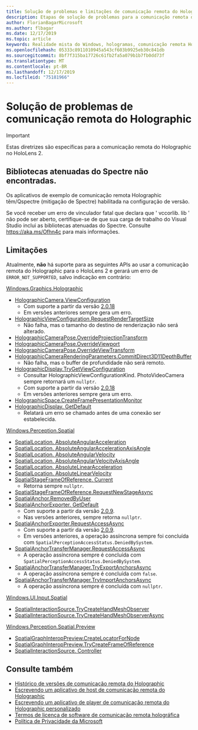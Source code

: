 ```yaml
---
title: Solução de problemas e limitações de comunicação remota do Holographic
description: Etapas de solução de problemas para a comunicação remota do Holographic no HoloLens 2.
author: FlorianBagarMicrosoft
ms.author: flbagar
ms.date: 12/17/2019
ms.topic: article
keywords: Realidade mista do Windows, hologramas, comunicação remota Holographic, renderização remota, renderização de rede, HoloLens, hologramas remotos, solução de problemas, ajuda
ms.openlocfilehash: 05333c8911010945a543cf603b9925eb30c841db
ms.sourcegitcommit: 8bf7f315ba17726c61fb2fa5a079b1b7fb0dd73f
ms.translationtype: MT
ms.contentlocale: pt-BR
ms.lasthandoff: 12/17/2019
ms.locfileid: "75181966"
---
```

# <a name="holographic-remoting-troubleshooting"></a>Solução de problemas de comunicação remota do Holographic

> [!IMPORTANT]
> Estas diretrizes são específicas para a comunicação remota do Holographic no HoloLens 2.

## <a name="spectre-mitigated-libraries-not-found"></a>Bibliotecas atenuadas do Spectre não encontradas.

Os aplicativos de exemplo de comunicação remota Holographic têm/Qspectre (mitigação de Spectre) habilitada na configuração de versão.

Se você receber um erro de vinculador fatal que declara que ' vccorlib. lib ' não pode ser aberto, certifique-se de que sua carga de trabalho do Visual Studio inclui as bibliotecas atenuadas do Spectre. Consulte https://aka.ms/Ofhn4c para mais informações.

## <a name="limitations"></a>Limitações

Atualmente, **não** há suporte para as seguintes APIs ao usar a comunicação remota do Holographic para o HoloLens 2 e gerará um erro de ```ERROR_NOT_SUPPORTED```, salvo indicação em contrário:

[Windows.Graphics.Holographic](https://docs.microsoft.com/uwp/api/windows.graphics.holographic)

* [HolographicCamera.ViewConfiguration](https://docs.microsoft.com/uwp/api/windows.graphics.holographic.holographiccamera.viewconfiguration)
  - Com suporte a partir da versão [2.0.18](holographic-remoting-version-history.md#v2.0.18)
  - Em versões anteriores sempre gera um erro.
* [HolographicViewConfiguration.RequestRenderTargetSize](https://docs.microsoft.com/uwp/api/windows.graphics.holographic.holographicviewconfiguration.requestrendertargetsize#Windows_Graphics_Holographic_HolographicViewConfiguration_RequestRenderTargetSize_Windows_Foundation_Size_)
  - Não falha, mas o tamanho do destino de renderização não será alterado.
* [HolographicCameraPose.OverrideProjectionTransform](https://docs.microsoft.com/uwp/api/windows.graphics.holographic.holographiccamerapose.overrideprojectiontransform)
* [HolographicCameraPose.OverrideViewport](https://docs.microsoft.com/uwp/api/windows.graphics.holographic.holographiccamerapose.overrideviewport)
* [HolographicCameraPose.OverrideViewTransform](https://docs.microsoft.com/uwp/api/windows.graphics.holographic.holographiccamerapose.overrideviewtransform)
* [HolographicCameraRenderingParameters.CommitDirect3D11DepthBuffer](https://docs.microsoft.com/uwp/api/windows.graphics.holographic.holographiccamerarenderingparameters.commitdirect3d11depthbuffer#Windows_Graphics_Holographic_HolographicCameraRenderingParameters_CommitDirect3D11DepthBuffer_Windows_Graphics_DirectX_Direct3D11_IDirect3DSurface_)
  - Não falha, mas o buffer de profundidade não será remoto.
* [HolographicDisplay.TryGetViewConfiguration](https://docs.microsoft.com/uwp/api/windows.graphics.holographic.holographicdisplay.trygetviewconfiguration)
  - Consultar HolographicViewConfigurationKind. PhotoVideoCamera sempre retornará um ```nullptr```.
  - Com suporte a partir da versão [2.0.18](holographic-remoting-version-history.md#v2.0.18)
  - Em versões anteriores sempre gera um erro.
* [HolographicSpace.CreateFramePresentationMonitor](https://docs.microsoft.com/uwp/api/windows.graphics.holographic.holographicspace.createframepresentationmonitor)
* [HolographicDisplay. GetDefault](https://docs.microsoft.com/uwp/api/windows.graphics.holographic.holographicdisplay.getdefault#Windows_Graphics_Holographic_HolographicDisplay_GetDefault)
  - Relatará um erro se chamado antes de uma conexão ser estabelecida.


[Windows.Perception.Spatial](https://docs.microsoft.com/uwp/api/windows.perception.spatial)

* [SpatialLocation. AbsoluteAngularAcceleration](https://docs.microsoft.com/uwp/api/windows.perception.spatial.spatiallocation.absoluteangularacceleration)
* [SpatialLocation. AbsoluteAngularAccelerationAxisAngle](https://docs.microsoft.com/uwp/api/windows.perception.spatial.spatiallocation.absoluteangularaccelerationaxisangle)
* [SpatialLocation. AbsoluteAngularVelocity](https://docs.microsoft.com/uwp/api/windows.perception.spatial.spatiallocation.absoluteangularvelocity)
* [SpatialLocation. AbsoluteAngularVelocityAxisAngle](https://docs.microsoft.com/uwp/api/windows.perception.spatial.spatiallocation.absoluteangularvelocityaxisangle)
* [SpatialLocation. AbsoluteLinearAcceleration](https://docs.microsoft.com/uwp/api/windows.perception.spatial.spatiallocation.absolutelinearacceleration)
* [SpatialLocation. AbsoluteLinearVelocity](https://docs.microsoft.com/uwp/api/windows.perception.spatial.spatiallocation.absolutelinearvelocity)
* [SpatialStageFrameOfReference. Current](https://docs.microsoft.com/uwp/api/windows.perception.spatial.spatialstageframeofreference.current)
  - Retorna sempre ```nullptr```.
* [SpatialStageFrameOfReference.RequestNewStageAsync](https://docs.microsoft.com/uwp/api/windows.perception.spatial.spatialstageframeofreference.requestnewstageasync)
* [SpatialAnchor.RemovedByUser](https://docs.microsoft.com/uwp/api/windows.perception.spatial.spatialanchor.removedbyuser)
* [SpatialAnchorExporter. GetDefault](https://docs.microsoft.com/uwp/api/windows.perception.spatial.spatialanchorexporter.getdefault
)
  - Com suporte a partir da versão [2.0.9](holographic-remoting-version-history.md#v2.0.9). 
  - Nas versões anteriores, sempre retorna ```nullptr```. 
* [SpatialAnchorExporter.RequestAccessAsync](https://docs.microsoft.com/uwp/api/windows.perception.spatial.spatialanchorexporter.requestaccessasync
)
  - Com suporte a partir da versão [2.0.9](holographic-remoting-version-history.md#v2.0.9). 
  - Em versões anteriores, a operação assíncrona sempre foi concluída com ```SpatialPerceptionAccessStatus.DeniedBySystem```.
* [SpatialAnchorTransferManager.RequestAccessAsync](https://docs.microsoft.com/uwp/api/windows.perception.spatial.spatialanchortransfermanager.requestaccessasync#Windows_Perception_Spatial_SpatialAnchorTransferManager_RequestAccessAsync)
  - A operação assíncrona sempre é concluída com ```SpatialPerceptionAccessStatus.DeniedBySystem```.
* [SpatialAnchorTransferManager.TryExportAnchorsAsync](https://docs.microsoft.com/uwp/api/windows.perception.spatial.spatialanchortransfermanager.tryexportanchorsasync#Windows_Perception_Spatial_SpatialAnchorTransferManager_TryExportAnchorsAsync_Windows_Foundation_Collections_IIterable_Windows_Foundation_Collections_IKeyValuePair_System_String_Windows_Perception_Spatial_SpatialAnchor___Windows_Storage_Streams_IOutputStream_)
  - A operação assíncrona sempre é concluída com ```false```.
* [SpatialAnchorTransferManager.TryImportAnchorsAsync](https://docs.microsoft.com/uwp/api/windows.perception.spatial.spatialanchortransfermanager.tryimportanchorsasync
)
  - A operação assíncrona sempre é concluída com ```nullptr```.

[Windows.UI.Input.Spatial](https://docs.microsoft.com/uwp/api/windows.ui.input.spatial)

* [SpatialInteractionSource.TryCreateHandMeshObserver](https://docs.microsoft.com/uwp/api/windows.ui.input.spatial.spatialinteractionsource.trycreatehandmeshobserver#Windows_UI_Input_Spatial_SpatialInteractionSource_TryCreateHandMeshObserver)
* [SpatialInteractionSource.TryCreateHandMeshObserverAsync](https://docs.microsoft.com/uwp/api/windows.ui.input.spatial.spatialinteractionsource.trycreatehandmeshobserverasync)

[Windows.Perception.Spatial.Preview](https://docs.microsoft.com/uwp/api/windows.perception.spatial.preview)

* [SpatialGraphInteropPreview.CreateLocatorForNode](https://docs.microsoft.com/uwp/api/windows.perception.spatial.preview.spatialgraphinteroppreview.createlocatorfornode)
* [SpatialGraphInteropPreview.TryCreateFrameOfReference](https://docs.microsoft.com/uwp/api/windows.perception.spatial.preview.spatialgraphinteroppreview.trycreateframeofreference)
* [SpatialInteractionSource. Controller](https://docs.microsoft.com/uwp/api/windows.ui.input.spatial.spatialinteractionsource.controller#Windows_UI_Input_Spatial_SpatialInteractionSource_Controller)

## <a name="see-also"></a>Consulte também
* [Histórico de versões de comunicação remota do Holographic](holographic-remoting-version-history.md)
* [Escrevendo um aplicativo de host de comunicação remota do Holographic](holographic-remoting-create-host.md)
* [Escrevendo um aplicativo de player de comunicação remota do Holographic personalizado](holographic-remoting-create-player.md)
* [Termos de licença de software de comunicação remota holográfica](https://docs.microsoft.com/legal/mixed-reality/microsoft-holographic-remoting-software-license-terms)
* [Política de Privacidade da Microsoft](https://go.microsoft.com/fwlink/?LinkId=521839)
